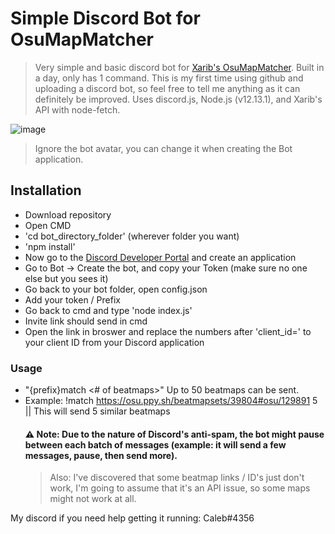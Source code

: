 # Simple Discord Bot for OsuMapMatcher

>Very simple and basic discord bot for [Xarib's OsuMapMatcher](https://github.com/Xarib/OsuMapMatcher). Built in a day, only has 1 command. This is my first time using github and 
>uploading a discord bot, so feel free to tell me anything as it can definitely be improved. Uses discord.js, Node.js (v12.13.1), and Xarib's API with node-fetch.

![image](https://user-images.githubusercontent.com/79728151/109369650-c1e3ec00-7862-11eb-9c57-08c0d5946c9b.png)
> Ignore the bot avatar, you can change it when creating the Bot application.

## Installation
- Download repository
- Open CMD
- 'cd bot_directory_folder' (wherever folder you want)
- 'npm install'
- Now go to the [Discord Developer Portal](https://discord.com/developers/applications) and create an application
- Go to Bot -> Create the bot, and copy your Token (make sure no one else but you sees it)
- Go back to your bot folder, open config.json
- Add your token / Prefix
- Go back to cmd and type 'node index.js'
- Invite link should send in cmd
- Open the link in broswer and replace the numbers after 'client_id=' to your client ID from your Discord application 

### Usage
- "{prefix}match <beatmap link or id> <# of beatmaps>" Up to 50 beatmaps can be sent.
- Example: !match https://osu.ppy.sh/beatmapsets/39804#osu/129891 5 || This will send 5 similar beatmaps 
  #### :warning: Note: Due to the nature of Discord's anti-spam, the bot might pause between each batch of messages (example: it will send a few messages, pause, then send more).
  > Also: I've discovered that some beatmap links / ID's just don't work, I'm going to assume that it's an API issue, so some maps might not work at all.

My discord if you need help getting it running: Caleb#4356
